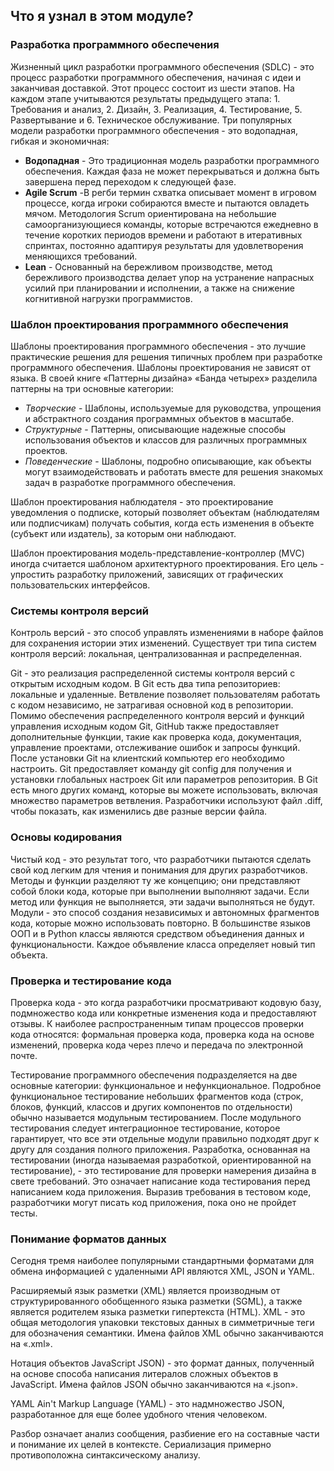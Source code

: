 <!-- 3.7.1 -->
## Что я узнал в этом модуле?

### Разработка программного обеспечения

Жизненный цикл разработки программного обеспечения (SDLC) - это процесс разработки программного обеспечения, начиная с идеи и заканчивая доставкой. Этот процесс состоит из шести этапов. На каждом этапе учитываются результаты предыдущего этапа: 1. Требования и анализ, 2. Дизайн, 3. Реализация, 4. Тестирование, 5. Развертывание и 6. Техническое обслуживание. Три популярных модели разработки программного обеспечения - это водопадная, гибкая и экономичная:

* **Водопадная** - Это традиционная модель разработки программного обеспечения. Каждая фаза не может перекрываться и должна быть завершена перед переходом к следующей фазе.
* **Agile Scrum** -В регби термин схватка описывает момент в игровом процессе, когда игроки собираются вместе и пытаются овладеть мячом. Методология Scrum ориентирована на небольшие самоорганизующиеся команды, которые встречаются ежедневно в течение коротких периодов времени и работают в итеративных спринтах, постоянно адаптируя результаты для удовлетворения меняющихся требований.
* **Lean** - Основанный на бережливом производстве, метод бережливого производства делает упор на устранение напрасных усилий при планировании и исполнении, а также на снижение когнитивной нагрузки программистов.

### Шаблон проектирования программного обеспечения

Шаблоны проектирования программного обеспечения - это лучшие практические решения для решения типичных проблем при разработке программного обеспечения. Шаблоны проектирования не зависят от языка. В своей книге «Паттерны дизайна» «Банда четырех» разделила паттерны на три основные категории:

* *Творческие* - Шаблоны, используемые для руководства, упрощения и абстрактного создания программных объектов в масштабе.
* *Структурные* - Паттерны, описывающие надежные способы использования объектов и классов для различных программных проектов.
* *Поведенческие* - Шаблоны, подробно описывающие, как объекты могут взаимодействовать и работать вместе для решения знакомых задач в разработке программного обеспечения.

Шаблон проектирования наблюдателя - это проектирование уведомления о подписке, который позволяет объектам (наблюдателям или подписчикам) получать события, когда есть изменения в объекте (субъект или издатель), за которым они наблюдают.

Шаблон проектирования модель-представление-контроллер (MVC) иногда считается шаблоном архитектурного проектирования. Его цель - упростить разработку приложений, зависящих от графических пользовательских интерфейсов.

### Системы контроля версий

Контроль версий - это способ управлять изменениями в наборе файлов для сохранения истории этих изменений. Существует три типа систем контроля версий: локальная, централизованная и распределенная.

Git - это реализация распределенной системы контроля версий с открытым исходным кодом. В Git есть два типа репозиториев: локальные и удаленные. Ветвление позволяет пользователям работать с кодом независимо, не затрагивая основной код в репозитории. Помимо обеспечения распределенного контроля версий и функций управления исходным кодом Git, GitHub также предоставляет дополнительные функции, такие как проверка кода, документация, управление проектами, отслеживание ошибок и запросы функций. После установки Git на клиентский компьютер его необходимо настроить. Git предоставляет команду git config для получения и установки глобальных настроек Git или параметров репозитория. В Git есть много других команд, которые вы можете использовать, включая множество параметров ветвления. Разработчики используют файл .diff, чтобы показать, как изменились две разные версии файла.

### Основы кодирования

Чистый код - это результат того, что разработчики пытаются сделать свой код легким для чтения и понимания для других разработчиков. Методы и функции разделяют ту же концепцию; они представляют собой блоки кода, которые при выполнении выполняют задачи. Если метод или функция не выполняется, эти задачи выполняться не будут. Модули - это способ создания независимых и автономных фрагментов кода, которые можно использовать повторно. В большинстве языков ООП и в Python классы являются средством объединения данных и функциональности. Каждое объявление класса определяет новый тип объекта.

### Проверка и тестирование кода

Проверка кода - это когда разработчики просматривают кодовую базу, подмножество кода или конкретные изменения кода и предоставляют отзывы. К наиболее распространенным типам процессов проверки кода относятся: формальная проверка кода, проверка кода на основе изменений, проверка кода через плечо и передача по электронной почте.

Тестирование программного обеспечения подразделяется на две основные категории: функциональное и нефункциональное. Подробное функциональное тестирование небольших фрагментов кода (строк, блоков, функций, классов и других компонентов по отдельности) обычно называется модульным тестированием. После модульного тестирования следует интеграционное тестирование, которое гарантирует, что все эти отдельные модули правильно подходят друг к другу для создания полного приложения. Разработка, основанная на тестировании (иногда называемая разработкой, ориентированной на тестирование), - это тестирование для проверки намерения дизайна в свете требований. Это означает написание кода тестирования перед написанием кода приложения. Выразив требования в тестовом коде, разработчики могут писать код приложения, пока оно не пройдет тесты.

### Понимание форматов данных

Сегодня тремя наиболее популярными стандартными форматами для обмена информацией с удаленными API являются XML, JSON и YAML.

Расширяемый язык разметки (XML) является производным от структурированного обобщенного языка разметки (SGML), а также является родителем языка разметки гипертекста (HTML). XML - это общая методология упаковки текстовых данных в симметричные теги для обозначения семантики. Имена файлов XML обычно заканчиваются на «.xml».

Нотация объектов JavaScript JSON) - это формат данных, полученный на основе способа написания литералов сложных объектов в JavaScript. Имена файлов JSON обычно заканчиваются на «.json».

YAML Ain't Markup Language (YAML) - это надмножество JSON, разработанное для еще более удобного чтения человеком.

Разбор означает анализ сообщения, разбиение его на составные части и понимание их целей в контексте. Сериализация примерно противоположна синтаксическому анализу.

<!-- 3.7.2 -->
<!-- quiz -->
